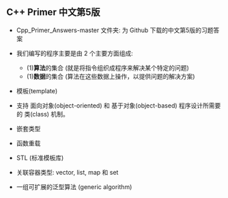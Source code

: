 ## C++ Primer 中文第5版 
- Cpp_Primer_Answers-master 文件夹: 为 Github 下载的中文第5版的习题答案


- 我们编写的程序主要是由 2 个主要方面组成:
    + (1)**算法**的集合 (就是将指令组织成程序来解决某个特定的问题)
    + (1)**数据**的集合 (算法在这些数据上操作，以提供问题的解决方案)

- 模板(template)
- 支持 面向对象(object-oriented) 和 基于对象(object-based) 程序设计所需要的 
  类(class) 机制。
- 嵌套类型 
- 函数重载
- STL (标准模板库)
- 关联容器类型: vector, list, map 和 set
- 一组可扩展的泛型算法 (generic algorithm)   

